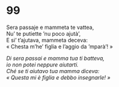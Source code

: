 # 99
  
Sera passaje e mammeta te vattea,  
Nu’ te putiette ’nu poco ajutà’,  
E si’ t’ajutava, mammeta deceva:  
« Chesta m’he’ figlia e l’aggio da ’mparà’! »

*Di sera passai e mamma tua ti batteva,  
io non potei neppure aiutarti.  
Ché se ti aiutavo tua mamma diceva:  
« Questa mi è figlia e debbo insegnarle! »*


